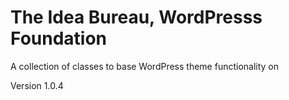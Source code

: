 The Idea Bureau, WordPresss Foundation
======================================

A collection of classes to base WordPress theme functionality on

Version 1.0.4

